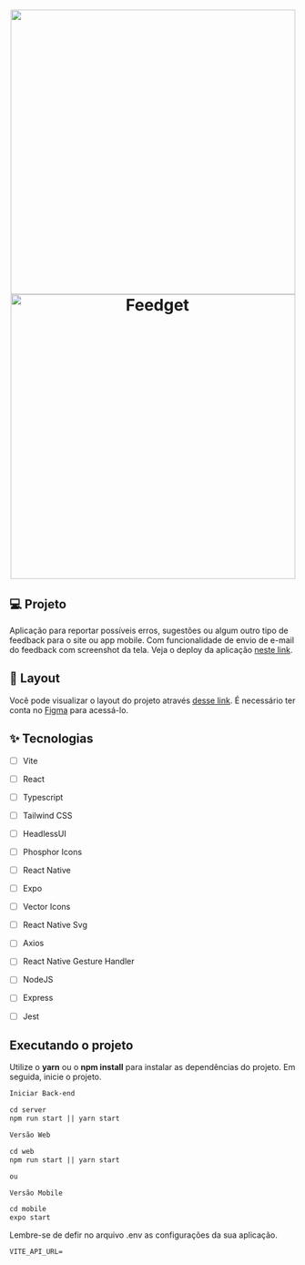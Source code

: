 <h1 align="center">
  <img height="500" src="https://user-images.githubusercontent.com/53062892/167490946-b448c4b0-c77d-48d3-98a2-90746f77ed09.png" />
  <img height="500" alt="Feedget"  title="Plant Manager" src="https://user-images.githubusercontent.com/53062892/167491426-67d1bc52-0746-47e7-a378-d26030b6aa67.jpeg" />
</h1>

## 💻 Projeto
Aplicação para reportar possíveis erros, sugestões ou algum outro tipo de feedback para o site ou app mobile. Com funcionalidade de envio de e-mail do feedback com screenshot da tela.
Veja o deploy da aplicação [neste link](https://nlw-return-impulse-web-sage.vercel.app/).

## 🔖 Layout

Você pode visualizar o layout do projeto através [desse link](https://www.figma.com/file/01SxQXP2h9uIKz2xcJTXF6/Feedback-Widget-(Community)?node-id=100%3A2114). É necessário ter conta no [Figma](http://figma.com/) para acessá-lo.


## ✨ Tecnologias

-   [ ] Vite
-   [ ] React
-   [ ] Typescript
-   [ ] Tailwind CSS
-   [ ] HeadlessUI
-   [ ] Phosphor Icons
-   [ ] React Native
-   [ ] Expo
-   [ ] Vector Icons
-   [ ] React Native Svg
-   [ ] Axios
-   [ ] React Native Gesture Handler
-   [ ] NodeJS
-   [ ] Express
-   [ ] Jest


## Executando o projeto

Utilize o **yarn** ou o **npm install** para instalar as dependências do projeto.
Em seguida, inicie o projeto.

```cl
Iniciar Back-end

cd server
npm run start || yarn start

Versão Web

cd web
npm run start || yarn start

ou

Versão Mobile

cd mobile
expo start
```

Lembre-se de defir no arquivo .env as configurações da sua aplicação.
 
 ```cl
VITE_API_URL=
```

<br />
